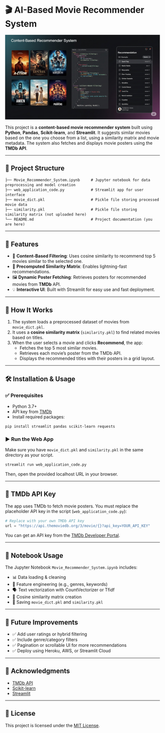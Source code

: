 
# 🎬 AI-Based Movie Recommender System

![banner](https://github.com/sonusinha1707/Movie_Recommender_system/blob/main/Movie_Recommender_system.png)

This project is a **content-based movie recommender system** built using **Python**, **Pandas**, **Scikit-learn**, and **Streamlit**. It suggests similar movies based on the one you choose from a list, using a similarity matrix and movie metadata. The system also fetches and displays movie posters using the **TMDb API**.

---

## 📁 Project Structure

```
├── Movie_Recommender_System.ipynb     # Jupyter notebook for data preprocessing and model creation
├── web_application_code.py            # Streamlit app for user interface
├── movie_dict.pkl                     # Pickle file storing processed movie data
├── similarity.pkl                     # Pickle file storing similarity matrix (not uploaded here)
└── README.md                          # Project documentation (you are here)
```

---

## 🚀 Features

- 📌 **Content-Based Filtering**: Uses cosine similarity to recommend top 5 movies similar to the selected one.
- 🧠 **Precomputed Similarity Matrix**: Enables lightning-fast recommendations.
- 🖼️ **Dynamic Poster Fetching**: Retrieves posters for recommended movies from **TMDb** API.
- 💡 **Interactive UI**: Built with Streamlit for easy use and fast deployment.

---

## 🧪 How It Works

1. The system loads a preprocessed dataset of movies from `movie_dict.pkl`.
2. It uses a **cosine similarity matrix** (`similarity.pkl`) to find related movies based on titles.
3. When the user selects a movie and clicks **Recommend**, the app:
   - Fetches the top 5 most similar movies.
   - Retrieves each movie’s poster from the TMDb API.
   - Displays the recommended titles with their posters in a grid layout.

---

## 🛠️ Installation & Usage

### ✅ Prerequisites

- Python 3.7+
- API key from [TMDb](https://www.themoviedb.org/)
- Install required packages:

```bash
pip install streamlit pandas scikit-learn requests
```

### ▶️ Run the Web App

Make sure you have `movie_dict.pkl` and `similarity.pkl` in the same directory as your script.

```bash
streamlit run web_application_code.py
```

Then, open the provided localhost URL in your browser.

---

## 🔐 TMDb API Key

The app uses TMDb to fetch movie posters. You must replace the placeholder API key in the script (`web_application_code.py`):

```python
# Replace with your own TMDb API key
url = "https://api.themoviedb.org/3/movie/{}?api_key=YOUR_API_KEY"
```

You can get an API key from the [TMDb Developer Portal](https://developers.themoviedb.org/3/getting-started/introduction).

---

## 📓 Notebook Usage

The Jupyter Notebook `Movie_Recommender_System.ipynb` includes:

- 📊 Data loading & cleaning
- 🧩 Feature engineering (e.g., genres, keywords)
- 🗣️ Text vectorization with CountVectorizer or Tfidf
- 🧠 Cosine similarity matrix creation
- 💾 Saving `movie_dict.pkl` and `similarity.pkl`

---

## 🌱 Future Improvements

- ✅ Add user ratings or hybrid filtering
- ✅ Include genre/category filters
- ✅ Pagination or scrollable UI for more recommendations
- ✅ Deploy using Heroku, AWS, or Streamlit Cloud

---

## 🤝 Acknowledgments

- [TMDb API](https://developers.themoviedb.org/)
- [Scikit-learn](https://scikit-learn.org/)
- [Streamlit](https://streamlit.io/)

---

## 📜 License

This project is licensed under the [MIT License](LICENSE).
